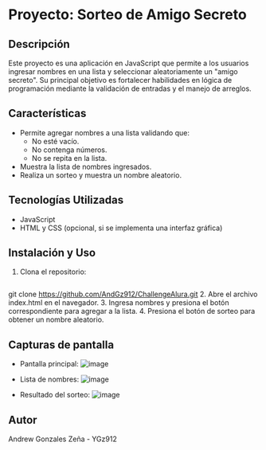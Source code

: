 # Proyecto: Sorteo de Amigo Secreto

## Descripción
Este proyecto es una aplicación en JavaScript que permite a los usuarios ingresar nombres en una lista y seleccionar aleatoriamente un "amigo secreto". Su principal objetivo es fortalecer habilidades en lógica de programación mediante la validación de entradas y el manejo de arreglos.

## Características
- Permite agregar nombres a una lista validando que:
  - No esté vacío.
  - No contenga números.
  - No se repita en la lista.
- Muestra la lista de nombres ingresados.
- Realiza un sorteo y muestra un nombre aleatorio.

## Tecnologías Utilizadas
- JavaScript
- HTML y CSS (opcional, si se implementa una interfaz gráfica)

## Instalación y Uso
1. Clona el repositorio:
   ```sh
git clone https://github.com/AndGz912/ChallengeAlura.git
2. Abre el archivo index.html en el navegador.
3. Ingresa nombres y presiona el botón correspondiente para agregar a la lista.
4. Presiona el botón de sorteo para obtener un nombre aleatorio.

## Capturas de pantalla
- Pantalla principal: 
![image](https://github.com/user-attachments/assets/02b5efa3-4e38-4887-a81f-23afc09ed7e7)

- Lista de nombres:
![image](https://github.com/user-attachments/assets/dd38271e-f0ca-4fe4-b8a6-c9c9ceb356a4)

- Resultado del sorteo:
![image](https://github.com/user-attachments/assets/b8e2e1cb-959a-48c9-925b-ae7a2726d8b9)

## Autor

Andrew Gonzales Zeña - YGz912


